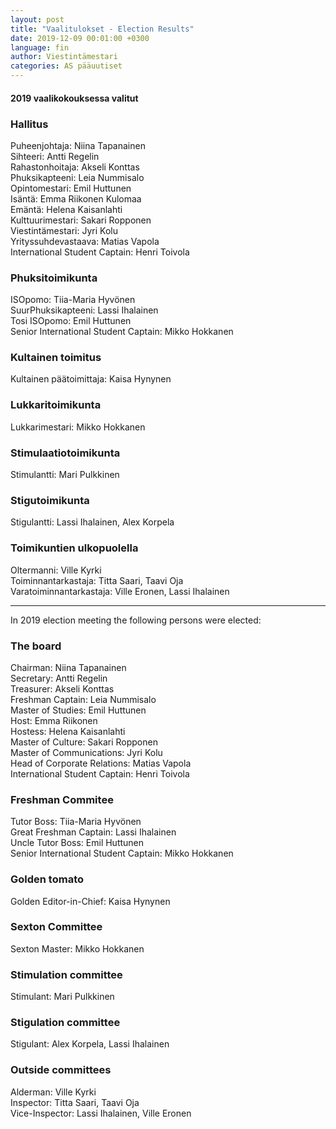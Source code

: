 ```yaml
---
layout: post
title: "Vaalitulokset - Election Results"
date: 2019-12-09 00:01:00 +0300
language: fin
author: Viestintämestari
categories: AS pääuutiset
---
```


#### 2019 vaalikokouksessa valitut

### Hallitus

Puheenjohtaja: Niina Tapanainen  
Sihteeri: Antti Regelin  
Rahastonhoitaja: Akseli Konttas  
Phuksikapteeni: Leia Nummisalo  
Opintomestari: Emil Huttunen  
Isäntä: Emma Riikonen Kulomaa  
Emäntä: Helena Kaisanlahti  
Kulttuurimestari: Sakari Ropponen  
Viestintämestari: Jyri Kolu  
Yrityssuhdevastaava: Matias Vapola  
International Student Captain: Henri Toivola

### Phuksitoimikunta

ISOpomo: Tiia-Maria Hyvönen  
SuurPhuksikapteeni: Lassi Ihalainen  
Tosi ISOpomo: Emil Huttunen  
Senior International Student Captain: Mikko Hokkanen  

### Kultainen toimitus

Kultainen päätoimittaja: Kaisa Hynynen

### Lukkaritoimikunta

Lukkarimestari: Mikko Hokkanen

### Stimulaatiotoimikunta

Stimulantti: Mari Pulkkinen

### Stigutoimikunta

Stigulantti: Lassi Ihalainen, Alex Korpela

### Toimikuntien ulkopuolella

Oltermanni: Ville Kyrki  
Toiminnantarkastaja: Titta Saari, Taavi Oja  
Varatoiminnantarkastaja: Ville Eronen, Lassi Ihalainen

---

In 2019 election meeting the following persons were elected:

### The board

Chairman: Niina Tapanainen  
Secretary: Antti Regelin  
Treasurer: Akseli Konttas  
Freshman Captain: Leia Nummisalo  
Master of Studies: Emil Huttunen  
Host: Emma Riikonen  
Hostess: Helena Kaisanlahti  
Master of Culture: Sakari Ropponen  
Master of Communications: Jyri Kolu  
Head of Corporate Relations: Matias Vapola  
International Student Captain: Henri Toivola

### Freshman Commitee

Tutor Boss: Tiia-Maria Hyvönen  
Great Freshman Captain: Lassi Ihalainen  
Uncle Tutor Boss: Emil Huttunen  
Senior International Student Captain: Mikko Hokkanen  

### Golden tomato

Golden Editor-in-Chief: Kaisa Hynynen

### Sexton Committee

Sexton Master: Mikko Hokkanen

### Stimulation committee

Stimulant: Mari Pulkkinen

### Stigulation committee

Stigulant: Alex Korpela, Lassi Ihalainen

### Outside committees

Alderman: Ville Kyrki  
Inspector: Titta Saari, Taavi Oja  
Vice-Inspector: Lassi Ihalainen, Ville Eronen
